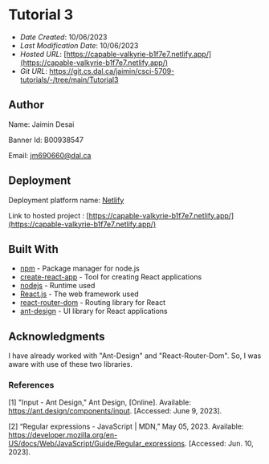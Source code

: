 # Tutorial 3

* *Date Created*: 10/06/2023
* *Last Modification Date*: 10/06/2023
* *Hosted URL*: [https://capable-valkyrie-b1f7e7.netlify.app/](https://capable-valkyrie-b1f7e7.netlify.app/)
* *Git URL*: https://git.cs.dal.ca/jaimin/csci-5709-tutorials/-/tree/main/Tutorial3

## Author

Name: Jaimin Desai

Banner Id: B00938547

Email: jm690660@dal.ca 

## Deployment

Deployment platform name: [Netlify](https://app.netlify.com)

Link to hosted project : [https://capable-valkyrie-b1f7e7.netlify.app/](https://capable-valkyrie-b1f7e7.netlify.app/)


## Built With

* [npm](https://www.npmjs.com/) - Package manager for node.js
* [create-react-app](https://create-react-app.dev/) - Tool for creating React applications
* [nodejs](https://nodejs.org/en) - Runtime used
* [React.js](https://react.dev/) - The web framework used
* [react-router-dom](https://reactrouter.com/) - Routing library for React
* [ant-design](https://ant.design/) - UI library for React applications


## Acknowledgments
I have already worked with "Ant-Design" and "React-Router-Dom". So, I was aware with use of these two libraries.


### References

[1] "Input - Ant Design," Ant Design, [Online]. Available: https://ant.design/components/input. [Accessed: June 9, 2023].

[2] “Regular expressions - JavaScript | MDN,” May 05, 2023. Available: https://developer.mozilla.org/en-US/docs/Web/JavaScript/Guide/Regular_expressions. [Accessed: Jun. 10, 2023].